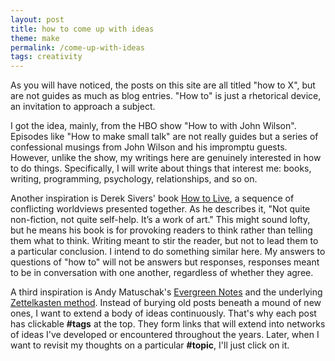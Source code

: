 ```yaml
---
layout: post
title: how to come up with ideas
theme: make
permalink: /come-up-with-ideas
tags: creativity
---
```


As you will have noticed, the posts on this site are all titled "how to X", but are not guides as much as blog entries.
"How to" is just a rhetorical device, an invitation to approach a subject.

I got the idea, mainly, from the HBO show "How to with John Wilson".
Episodes like "How to make small talk" are not really guides but a series of confessional musings from John Wilson and his impromptu guests.
However, unlike the show, my writings here are genuinely interested in how to do things.
Specifically, I will write about things that interest me: books, writing, programming, psychology, relationships, and so on.

Another inspiration is Derek Sivers' book [How to Live](https://sive.rs/h), a sequence of conflicting worldviews presented together.
As he describes it, "Not quite non-fiction, not quite self-help. It’s a work of art."
This might sound lofty, but he means his book is for provoking readers to think rather than telling them what to think.
Writing meant to stir the reader, but not to lead them to a particular conclusion.
I intend to do something similar here.
My answers to questions of "how to" will not be answers but responses, responses meant to be in conversation with one another, regardless of whether they agree.

A third inspiration is Andy Matuschak's [Evergreen Notes](https://notes.andymatuschak.org/z4SDCZQeRo4xFEQ8H4qrSqd68ucpgE6LU155C) and the underlying [Zettelkasten method](https://notes.andymatuschak.org/z2QvtE9w5zs49x7WUeG8Ut1vywHDLiG2Wkm9p).
Instead of burying old posts beneath a mound of new ones, I want to extend a body of ideas continuously.
That's why each post has clickable **#tags** at the top.
They form links that will extend into networks of ideas I've developed or encountered throughout the years.
Later, when I want to revisit my thoughts on a particular **#topic**, I'll just click on it.